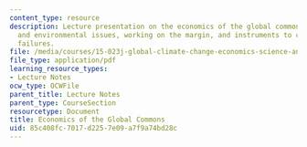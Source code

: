 ```yaml
---
content_type: resource
description: Lecture presentation on the economics of the global commons, market failure
  and environmental issues, working on the margin, and instruments to correct market
  failures.
file: /media/courses/15-023j-global-climate-change-economics-science-and-policy-spring-2008/85c408fc7017d2257e09a7f9a74bd28c_lec7.pdf
file_type: application/pdf
learning_resource_types:
- Lecture Notes
ocw_type: OCWFile
parent_title: Lecture Notes
parent_type: CourseSection
resourcetype: Document
title: Economics of the Global Commons
uid: 85c408fc-7017-d225-7e09-a7f9a74bd28c
---
```


